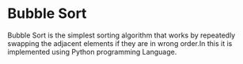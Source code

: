 # Bubble Sort
Bubble Sort is the simplest sorting algorithm that works by repeatedly swapping the adjacent elements if they are in wrong order.In this it is implemented using Python programming Language.

